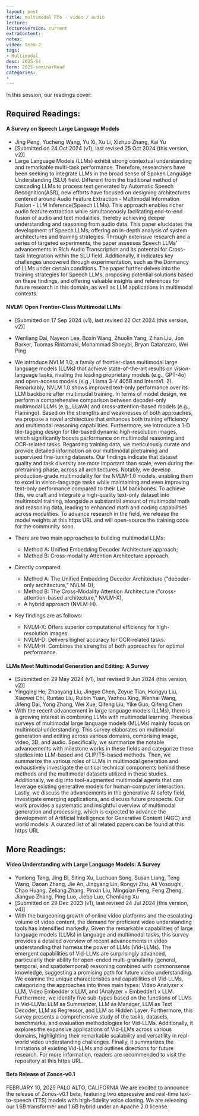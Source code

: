 ```yaml
---
layout: post
title: multimodal FMs - video / audio  
lecture: 
lectureVersion: current
extraContent: 
notes: 
video: team-2
tags:
- Multimodal
desc: 2025-S4
term: 2025-seminarRead
categories:
- 
---
```



In this session, our readings cover: 

## Required Readings: 


#### A Survey on Speech Large Language Models
+ Jing Peng, Yucheng Wang, Yu Xi, Xu Li, Xizhuo Zhang, Kai Yu
+ [Submitted on 24 Oct 2024 (v1), last revised 25 Oct 2024 (this version, v2)]
+ Large Language Models (LLMs) exhibit strong contextual understanding and remarkable multi-task performance. Therefore, researchers have been seeking to integrate LLMs in the broad sense of Spoken Language Understanding (SLU) field. Different from the traditional method of cascading LLMs to process text generated by Automatic Speech Recognition(ASR), new efforts have focused on designing architectures centered around Audio Feature Extraction - Multimodal Information Fusion - LLM Inference(Speech LLMs). This approach enables richer audio feature extraction while simultaneously facilitating end-to-end fusion of audio and text modalities, thereby achieving deeper understanding and reasoning from audio data. This paper elucidates the development of Speech LLMs, offering an in-depth analysis of system architectures and training strategies. Through extensive research and a series of targeted experiments, the paper assesses Speech LLMs' advancements in Rich Audio Transcription and its potential for Cross-task Integration within the SLU field. Additionally, it indicates key challenges uncovered through experimentation, such as the Dormancy of LLMs under certain conditions. The paper further delves into the training strategies for Speech LLMs, proposing potential solutions based on these findings, and offering valuable insights and references for future research in this domain, as well as LLM applications in multimodal contexts.



#### NVLM: Open Frontier-Class Multimodal LLMs
+ [Submitted on 17 Sep 2024 (v1), last revised 22 Oct 2024 (this version, v2)]
+ Wenliang Dai, Nayeon Lee, Boxin Wang, Zhuolin Yang, Zihan Liu, Jon Barker, Tuomas Rintamaki, Mohammad Shoeybi, Bryan Catanzaro, Wei Ping
+ We introduce NVLM 1.0, a family of frontier-class multimodal large language models (LLMs) that achieve state-of-the-art results on vision-language tasks, rivaling the leading proprietary models (e.g., GPT-4o) and open-access models (e.g., Llama 3-V 405B and InternVL 2). Remarkably, NVLM 1.0 shows improved text-only performance over its LLM backbone after multimodal training. In terms of model design, we perform a comprehensive comparison between decoder-only multimodal LLMs (e.g., LLaVA) and cross-attention-based models (e.g., Flamingo). Based on the strengths and weaknesses of both approaches, we propose a novel architecture that enhances both training efficiency and multimodal reasoning capabilities. Furthermore, we introduce a 1-D tile-tagging design for tile-based dynamic high-resolution images, which significantly boosts performance on multimodal reasoning and OCR-related tasks. Regarding training data, we meticulously curate and provide detailed information on our multimodal pretraining and supervised fine-tuning datasets. Our findings indicate that dataset quality and task diversity are more important than scale, even during the pretraining phase, across all architectures. Notably, we develop production-grade multimodality for the NVLM-1.0 models, enabling them to excel in vision-language tasks while maintaining and even improving text-only performance compared to their LLM backbones. To achieve this, we craft and integrate a high-quality text-only dataset into multimodal training, alongside a substantial amount of multimodal math and reasoning data, leading to enhanced math and coding capabilities across modalities. To advance research in the field, we release the model weights at this https URL and will open-source the training code for the community soon.

+ There are two main approaches to building multimodal LLMs:
   	- Method A: Unified Embedding Decoder Architecture approach;
	- Method B: Cross-modality Attention Architecture approach.
+ Directly compared:
	- Method A: The Unified Embedding Decoder Architecture ("decoder-only architecture," NVLM-D),
	- Method B: The Cross-Modality Attention Architecture ("cross-attention-based architecture," NVLM-X),
	- A hybrid approach (NVLM-H).
+ Key findings are as follows:
	- NVLM-X: Offers superior computational efficiency for high-resolution images.
	- NVLM-D: Delivers higher accuracy for OCR-related tasks.
	- NVLM-H: Combines the strengths of both approaches for optimal performance.


#### LLMs Meet Multimodal Generation and Editing: A Survey
+ [Submitted on 29 May 2024 (v1), last revised 9 Jun 2024 (this version, v2)]
+ Yingqing He, Zhaoyang Liu, Jingye Chen, Zeyue Tian, Hongyu Liu, Xiaowei Chi, Runtao Liu, Ruibin Yuan, Yazhou Xing, Wenhai Wang, Jifeng Dai, Yong Zhang, Wei Xue, Qifeng Liu, Yike Guo, Qifeng Chen
+ With the recent advancement in large language models (LLMs), there is a growing interest in combining LLMs with multimodal learning. Previous surveys of multimodal large language models (MLLMs) mainly focus on multimodal understanding. This survey elaborates on multimodal generation and editing across various domains, comprising image, video, 3D, and audio. Specifically, we summarize the notable advancements with milestone works in these fields and categorize these studies into LLM-based and CLIP/T5-based methods. Then, we summarize the various roles of LLMs in multimodal generation and exhaustively investigate the critical technical components behind these methods and the multimodal datasets utilized in these studies. Additionally, we dig into tool-augmented multimodal agents that can leverage existing generative models for human-computer interaction. Lastly, we discuss the advancements in the generative AI safety field, investigate emerging applications, and discuss future prospects. Our work provides a systematic and insightful overview of multimodal generation and processing, which is expected to advance the development of Artificial Intelligence for Generative Content (AIGC) and world models. A curated list of all related papers can be found at this https URL



## More Readings: 


#### Video Understanding with Large Language Models: A Survey
+ Yunlong Tang, Jing Bi, Siting Xu, Luchuan Song, Susan Liang, Teng Wang, Daoan Zhang, Jie An, Jingyang Lin, Rongyi Zhu, Ali Vosoughi, Chao Huang, Zeliang Zhang, Pinxin Liu, Mingqian Feng, Feng Zheng, Jianguo Zhang, Ping Luo, Jiebo Luo, Chenliang Xu
+ [Submitted on 29 Dec 2023 (v1), last revised 24 Jul 2024 (this version, v4)]
+ With the burgeoning growth of online video platforms and the escalating volume of video content, the demand for proficient video understanding tools has intensified markedly. Given the remarkable capabilities of large language models (LLMs) in language and multimodal tasks, this survey provides a detailed overview of recent advancements in video understanding that harness the power of LLMs (Vid-LLMs). The emergent capabilities of Vid-LLMs are surprisingly advanced, particularly their ability for open-ended multi-granularity (general, temporal, and spatiotemporal) reasoning combined with commonsense knowledge, suggesting a promising path for future video understanding. We examine the unique characteristics and capabilities of Vid-LLMs, categorizing the approaches into three main types: Video Analyzer x LLM, Video Embedder x LLM, and (Analyzer + Embedder) x LLM. Furthermore, we identify five sub-types based on the functions of LLMs in Vid-LLMs: LLM as Summarizer, LLM as Manager, LLM as Text Decoder, LLM as Regressor, and LLM as Hidden Layer. Furthermore, this survey presents a comprehensive study of the tasks, datasets, benchmarks, and evaluation methodologies for Vid-LLMs. Additionally, it explores the expansive applications of Vid-LLMs across various domains, highlighting their remarkable scalability and versatility in real-world video understanding challenges. Finally, it summarizes the limitations of existing Vid-LLMs and outlines directions for future research. For more information, readers are recommended to visit the repository at this https URL.
  


#### Beta Release of Zonos-v0.1
FEBRUARY 10, 2025
PALO ALTO, CALIFORNIA
We are excited to announce the release of Zonos-v0.1 beta, featuring two expressive and real-time text-to-speech (TTS) models with high-fidelity voice cloning. We are releasing our 1.6B transformer and 1.6B hybrid under an Apache 2.0 license.


